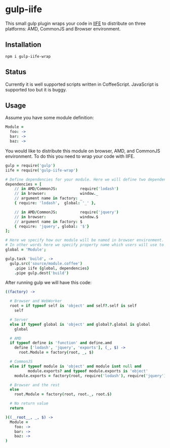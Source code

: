 # gulp-iife
This small gulp plugin wraps your code in [IIFE](http://en.wikipedia.org/wiki/Immediately-invoked_function_expression) to distribute on three platforms: AMD, CommonJS and Browser environment.

## Installation
```
npm i gulp-iife-wrap
```

## Status
Currently it is well supported scripts written in CoffeeScript. JavaScript is supported too but it is buggy.

## Usage
Assume you have some module definition:
```coffee
Module =
  foo: ->
  bar: ->
  baz: ->
```
You would like to distribute this module on browser, AMD, and CommonJS environment. To do this you need to wrap your code with IIFE.

```coffee
gulp = require('gulp')
iife = require('gulp-iife-wrap')

# Define dependencies for your module. Here we will define two dependencies: lodash and jquery.
dependencies = [
    // in AMD/CommonJS:          require('lodash')
    // in browser:               window._
    // argument name in factory: _
    { require: 'lodash',  global: '_' },

    // in AMD/CommonJS:          require('jquery')
    // in browser:               window.$
    // argument name in factory: $
    { require: 'jquery', global: '$'}
];

# Here we specify how our module will be named in browser environment.
# In other words here we specify property name which users will use to access module in browsers: window.Module
global = 'Module';

gulp.task 'build', ->
  gulp.src('source/module.coffee')
    .pipe iife {global, dependencies}
    .pipe gulp.dest('build')
```

After running gulp we will have this code:
```coffee
((factory) ->

  # Browser and WebWorker
  root = if typeof self is 'object' and self?.self is self
    self

  # Server
  else if typeof global is 'object' and global?.global is global
    global

  # AMD
  if typeof define is 'function' and define.amd
    define ['lodash', 'jquery', 'exports'], (_, $) ->
      root.Module = factory(root, _, $)

  # CommonJS
  else if typeof module is 'object' and module isnt null and
          module.exports? and typeof module.exports is 'object'
    module.exports = factory(root, require('lodash'), require('jquery'))

  # Browser and the rest
  else
    root.Module = factory(root, root._, root.$)

  # No return value
  return

)((__root__, _, $) ->
  Module =
    foo: ->
    bar: ->
    baz: ->
)
```
